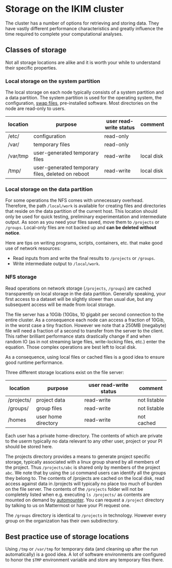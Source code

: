 # Storage on the IKIM cluster

The cluster has a number of options for retrieving and storing data. They have vastly different performance characteristics and greatly influence the time required to complete your computational analyses.

## Classes of storage

Not all storage locations are alike and it is worth your while to understand their specific properties.

### Local storage on the system partition

The local storage on each node typically consists of a system partition and a data partition. The system partition is used for the operating system, the configuration, [swap files](https://www.unix.com/man-page/linux/1m/swap/), pre-installed software. Most directories on the node are read-only to users.

| location | purpose | user read-write status | comment |
| ---  | --- |  -- | ---|
| /etc/    | configuration | read-only |  |
| /var/    | temporary files | read-only |  |
| /var/tmp | user-generated temporary files | read-write | local disk |
| /tmp/    | user-generated temporary files, deleted on reboot | read-write | local disk |

### Local storage on the data partition

For some operations the NFS comes with unnecessary overhead. Therefore, the path `/local/work` is available for creating files and directories that reside on the data partition of the current host. This location should only be used for quick testing, preliminary experimentation and intermediate output. As soon as you need your files saved, move them to `/projects` or `/groups`. Local-only files are not backed up and **can be deleted without notice**.

Here are tips on writing programs, scripts, containers, etc. that make good use of network resources:

- Read inputs from and write the final results to `/projects` or `/groups`.
- Write intermediate output to `/local/work`.

### NFS storage

Read operations on network storage (`/projects`, `/groups`) are cached transparently on local storage in the data partition. Generally speaking, your first access to a dataset will be slightly slower than usual due, but any subsequent access will be made from local storage.

The file server has a 10Gib (10Gbs, 10 gigabit per second connection to the entire cluster. As a consequence each node can access a fraction of 10Gib, in the worst case a tiny fraction. However we note that a 250MB (megabyte) file will need a fraction of a second to transfer from the server to the client. This rather brilliant performance stats drastically change if and when random IO (as in not streaming large files, write-locking files, etc.) enter the equation. Those complex operations are best left to local disk.

As a consequence, using local files or cached files is a good idea to ensure good runtime performance.

Three different storage locations exist on the file server:

| location | purpose | user read-write status | comment |
| ---  | --- |  -- | ---|
| /projects/    | project data | read-write |  not listable |
| /groups/    | group files | read-write  |  not listable |
| /homes  | user home directory | read-write | not cached |

Each user has a private home-directory. The contents of which are private to the userm typically no data relevant to any other user, project or your PI should be stored here.

The projects directory provides a means to generate project specific storage, typically associated with a linux group shared by all members of the project. Thus `/projects/abc` is shared only by members of the project `abc`. We note that by using the `id` command users can identify all the groups they belong to. The contents of /projects are cached on the local disk, read access against data in /projects will typically no place too much of burden on the file server. The contents of the `/projects` folder will not be completely listed when e.g. executing `ls /projects/` as contents are mounted on demand by [automounter](https://help.ubuntu.com/community/Autofs). You can request a `/project` directory by talking to us on Mattermost or have your PI request one.

The `/groups` directory is identical to `/projects` in technology. However every group on the organization has their own subdirectory.

## Best practice use of storage locations

Using `/tmp` or `/var/tmp` for temporary data (and cleaning up after the run automatically) is a good idea. A lot of software environments are configured to honor the `$TMP` environment variable and store any temporary files there.
